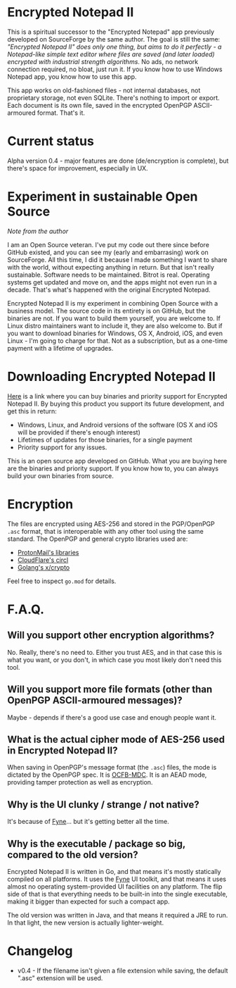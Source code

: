 # Encrypted Notepad II

This is a spiritual successor to the "Encrypted Notepad" app previously developed on SourceForge by the same author. The goal is still the same: *"Encrypted Notepad II" does only one thing, but aims to do it perfectly - a Notepad-like simple text editor where files are saved (and later loaded) encrypted with industrial strength algorithms*. No ads, no network connection required, no bloat, just run it. If you know how to use Windows Notepad app, you know how to use this app.

This app works on old-fashioned files - not internal databases, not proprietary storage, not even SQLite. There's nothing to import or export. Each document is its own file, saved in the encrypted OpenPGP ASCII-armoured format. That's it.

# Current status

Alpha version 0.4 - major features are done (de/encryption is complete), but there's space for improvement, especially in UX.

# Experiment in sustainable Open Source

*Note from the author*

I am an Open Source veteran. I've put my code out there since before GitHub existed, and you can see my (early and embarrasing) work on SourceForge. All this time, I did it because I made something I want to share with the world, without expecting anything in return. But that isn't really sustainable. Software needs to be maintained. Bitrot is real. Operating systems get updated and move on, and the apps might not even run in a decade. That's what's happened with the original Encrypted Notepad.

Encrypted Notepad II is my experiment in combining Open Source with a business model. The source code in its entirety is on GitHub, but the binaries are not. If you want to build them yourself, you are welcome to. If Linux distro maintainers want to include it, they are also welcome to. But if you want to download binaries for Windows, OS X, Android, iOS, and even Linux - I'm going to charge for that. Not as a subscription, but as a one-time payment with a lifetime of upgrades.

# Downloading Encrypted Notepad II

[Here](https://payhip.com/b/q9s7S) is a link where you can buy binaries and priority support for Encrypted Notepad II. By buying this product you support its future development, and get this in return:

* Windows, Linux, and Android versions of the software (OS X and iOS will be provided if there's enough interest)
* Lifetimes of updates for those binaries, for a single payment
* Priority support for any issues.

This is an open source app developed on GitHub. What you are buying here are the binaries and priority support. If you know how to, you can always build your own binaries from source.

# Encryption

The files are encrypted using AES-256 and stored in the PGP/OpenPGP `.asc` format, that is interoperable with any other tool using the same standard. The OpenPGP and general crypto libraries used are:

* [ProtonMail's libraries](https://github.com/ProtonMail)
* [CloudFlare's circl](https://github.com/cloudflare/circl)
* [Golang's x/crypto](https://golang.org/x/crypto)

Feel free to inspect `go.mod` for details.

# F.A.Q.

## Will you support other encryption algorithms?

No. Really, there's no need to. Either you trust AES, and in that case this is what you want, or you don't, in which case you most likely don't need this tool.

## Will you support more file formats (other than OpenPGP ASCII-armoured messages)?

Maybe - depends if there's a good use case and enough people want it.

## What is the actual cipher mode of AES-256 used in Encrypted Notepad II?

When saving in OpenPGP's message format (the `.asc`) files, the mode is dictated by the OpenPGP spec. It is [OCFB-MDC](https://web.archive.org/web/20231230093732/https://articles.59.ca/doku.php?id=pgpfan:mdc). It is an AEAD mode, providing tamper protection as well as encryption.

## Why is the UI clunky / strange / not native?

It's because of [Fyne](https://github.com/fyne-io/fyne)... but it's getting better all the time.

## Why is the executable / package so big, compared to the old version?

Encrypted Notepad II is written in Go, and that means it's mostly statically compiled on all platforms. It uses the [Fyne](https://github.com/fyne-io/fyne) UI toolkit, and that means it uses almost no operating system-provided UI facilities on any platform. The flip side of that is that everything needs to be built-in into the single executable, making it bigger than expected for such a compact app.

The old version was written in Java, and that means it required a JRE to run. In that light, the new version is actually lighter-weight.

# Changelog

* v0.4 - If the filename isn't given a file extension while saving, the default ".asc" extension will be used.

